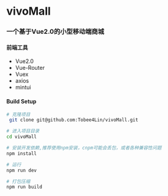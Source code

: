 # vivoMall

### 一个基于Vue2.0的小型移动端商城

#### 前端工具
- Vue2.0
- Vue-Router
- Vuex
- axios
- mintui

#### Build Setup

``` bash
# 克隆项目 
 git clone git@github.com:Tobee4Lin/vivoMall.git

# 进入项目目录
cd vivoMall

# 安装开发依赖,推荐使用npm安装，cnpm可能会丢包，或者各种兼容性问题
npm install

# 运行
npm run dev

# 打包压缩
npm run build
```